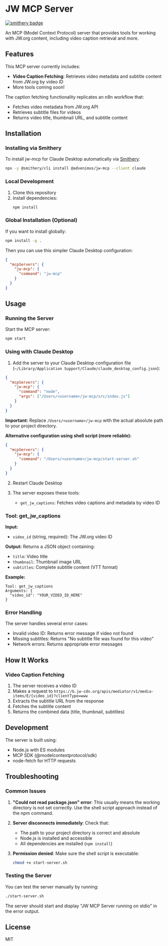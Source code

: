 # JW MCP Server
[![smithery badge](https://smithery.ai/badge/@advenimus/jw-mcp)](https://smithery.ai/server/@advenimus/jw-mcp)

An MCP (Model Context Protocol) server that provides tools for working with JW.org content, including video caption retrieval and more.

## Features

This MCP server currently includes:
- **Video Caption Fetching**: Retrieves video metadata and subtitle content from JW.org by video ID
- More tools coming soon!

The caption fetching functionality replicates an n8n workflow that:
- Fetches video metadata from JW.org API
- Retrieves subtitle files for videos
- Returns video title, thumbnail URL, and subtitle content

## Installation

### Installing via Smithery

To install jw-mcp for Claude Desktop automatically via [Smithery](https://smithery.ai/server/@advenimus/jw-mcp):

```bash
npx -y @smithery/cli install @advenimus/jw-mcp --client claude
```

### Local Development
1. Clone this repository
2. Install dependencies:
   ```bash
   npm install
   ```

### Global Installation (Optional)
If you want to install globally:
```bash
npm install -g .
```

Then you can use this simpler Claude Desktop configuration:
```json
{
  "mcpServers": {
    "jw-mcp": {
      "command": "jw-mcp"
    }
  }
}
```

## Usage

### Running the Server

Start the MCP server:
```bash
npm start
```

### Using with Claude Desktop

1. Add the server to your Claude Desktop configuration file (`~/Library/Application Support/Claude/claude_desktop_config.json`):

```json
{
  "mcpServers": {
    "jw-mcp": {
      "command": "node",
      "args": ["/Users/<username>/jw-mcp/src/index.js"]
    }
  }
}
```

**Important:** Replace `/Users/<username>/jw-mcp` with the actual absolute path to your project directory.

**Alternative configuration using shell script (more reliable):**
```json
{
  "mcpServers": {
    "jw-mcp": {
      "command": "/Users/<username>/jw-mcp/start-server.sh"
    }
  }
}
```

2. Restart Claude Desktop

3. The server exposes these tools:
   - `get_jw_captions`: Fetches video captions and metadata by video ID

### Tool: get_jw_captions

**Input:**
- `video_id` (string, required): The JW.org video ID

**Output:**
Returns a JSON object containing:
- `title`: Video title
- `thumbnail`: Thumbnail image URL
- `subtitles`: Complete subtitle content (VTT format)

**Example:**
```
Tool: get_jw_captions
Arguments: {
  "video_id": "YOUR_VIDEO_ID_HERE"
}
```

### Error Handling

The server handles several error cases:
- Invalid video ID: Returns error message if video not found
- Missing subtitles: Returns "No subtitle file was found for this video"
- Network errors: Returns appropriate error messages

## How It Works

### Video Caption Fetching

1. The server receives a video ID
2. Makes a request to `https://b.jw-cdn.org/apis/mediator/v1/media-items/E/{video_id}?clientType=www`
3. Extracts the subtitle URL from the response
4. Fetches the subtitle content
5. Returns the combined data (title, thumbnail, subtitles)

## Development

The server is built using:
- Node.js with ES modules
- MCP SDK (@modelcontextprotocol/sdk)
- node-fetch for HTTP requests

## Troubleshooting

### Common Issues

1. **"Could not read package.json" error**: This usually means the working directory is not set correctly. Use the shell script approach instead of the npm command.

2. **Server disconnects immediately**: Check that:
   - The path to your project directory is correct and absolute
   - Node.js is installed and accessible
   - All dependencies are installed (`npm install`)

3. **Permission denied**: Make sure the shell script is executable:
   ```bash
   chmod +x start-server.sh
   ```

### Testing the Server

You can test the server manually by running:
```bash
./start-server.sh
```

The server should start and display "JW MCP Server running on stdio" in the error output.

## License

MIT 